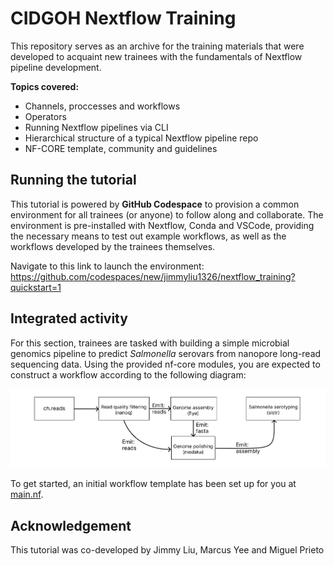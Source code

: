 # CIDGOH Nextflow Training

This repository serves as an archive for the training materials that were developed to acquaint new trainees with the fundamentals of Nextflow pipeline development.

**Topics covered:**

- Channels, proccesses and workflows
- Operators
- Running Nextflow pipelines via CLI
- Hierarchical structure of a typical Nextflow pipeline repo
- NF-CORE template, community and guidelines

## Running the tutorial
This tutorial is powered by **GitHub Codespace** to provision a common environment for all trainees (or anyone) to follow along and collaborate. The environment is pre-installed with Nextflow, Conda and VSCode, providing the necessary means to test out example workflows, as well as the workflows developed by the trainees themselves.

Navigate to this link to launch the environment: https://github.com/codespaces/new/jimmyliu1326/nextflow_training?quickstart=1

## Integrated activity
For this section, trainees are tasked with building a simple microbial genomics pipeline to predict *Salmonella* serovars from nanopore long-read sequencing data. Using the provided nf-core modules, you are expected to construct a workflow according to the following diagram: 

![diagram](https://github.com/jimmyliu1326/nextflow_training/blob/main/img/activity_flowchart.png?raw=true)

To get started, an initial workflow template has been set up for you at [main.nf]().

## Acknowledgement
This tutorial was co-developed by Jimmy Liu, Marcus Yee and Miguel Prieto